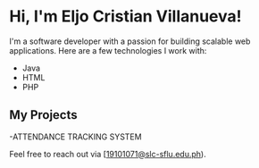 # Hi, I'm Eljo Cristian Villanueva!

I'm a software developer with a passion for building scalable web applications. Here are a few technologies I work with:

- Java
- HTML
- PHP

## My Projects
-ATTENDANCE TRACKING SYSTEM

Feel free to reach out via [19101071@slc-sflu.edu.ph).

